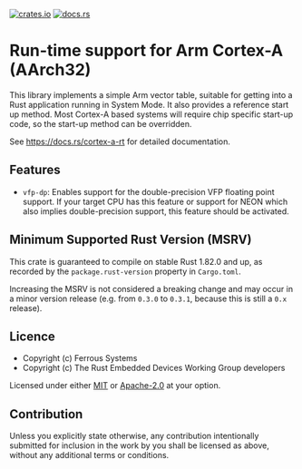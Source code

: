 [![crates.io](https://img.shields.io/crates/v/cortex-a-rt)](https://crates.io/crates/cortex-a-rt)
[![docs.rs](https://img.shields.io/docsrs/cortex-a-rt)](https://docs.rs/cortex-a-rt)

# Run-time support for Arm Cortex-A (AArch32)

This library implements a simple Arm vector table, suitable for getting into a
Rust application running in System Mode. It also provides a reference start
up method. Most Cortex-A based systems will require chip specific start-up
code, so the start-up method can be overridden.

See <https://docs.rs/cortex-a-rt> for detailed documentation.

## Features

- `vfp-dp`: Enables support for the double-precision VFP floating point support. If your target
  CPU has this feature or support for NEON which also implies double-precision support, this
  feature should be activated.

## Minimum Supported Rust Version (MSRV)

This crate is guaranteed to compile on stable Rust 1.82.0 and up, as recorded
by the `package.rust-version` property in `Cargo.toml`.

Increasing the MSRV is not considered a breaking change and may occur in a
minor version release (e.g. from `0.3.0` to `0.3.1`, because this is still a
`0.x` release).

## Licence

* Copyright (c) Ferrous Systems
* Copyright (c) The Rust Embedded Devices Working Group developers

Licensed under either [MIT](./LICENSE-MIT) or [Apache-2.0](./LICENSE-APACHE) at
your option.

## Contribution

Unless you explicitly state otherwise, any contribution intentionally submitted
for inclusion in the work by you shall be licensed as above, without any
additional terms or conditions.
